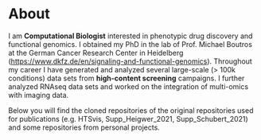 # About
I am **Computational Biologist** interested in phenotypic drug discovery and functional genomics. I obtained my PhD in the lab of Prof. Michael Boutros at the German Cancer Research Center in Heidelberg (https://www.dkfz.de/en/signaling-and-functional-genomics). Throughout my career I have generated and analyzed several large-scale (> 100k conditions) data sets from **high-content screening** campaigns. I further analyzed RNAseq data sets and worked on the integration of multi-omics with imaging data.

Below you will find the cloned repositories of the original repositories used for publications (e.g. HTSvis, Supp_Heigwer_2021, Supp_Schubert_2021) and some repositories from personal projects. 

<!--
**cscheeder/cscheeder** is a ✨ _special_ ✨ repository because its `README.md` (this file) appears on your GitHub profile.

Here are some ideas to get you started:

- 🔭 I’m currently working on ...
- 🌱 I’m currently learning ...
- 👯 I’m looking to collaborate on ...
- 🤔 I’m looking for help with ...
- 💬 Ask me about ...
- 📫 How to reach me: ...
- 😄 Pronouns: ...
- ⚡ Fun fact: ...
-->
